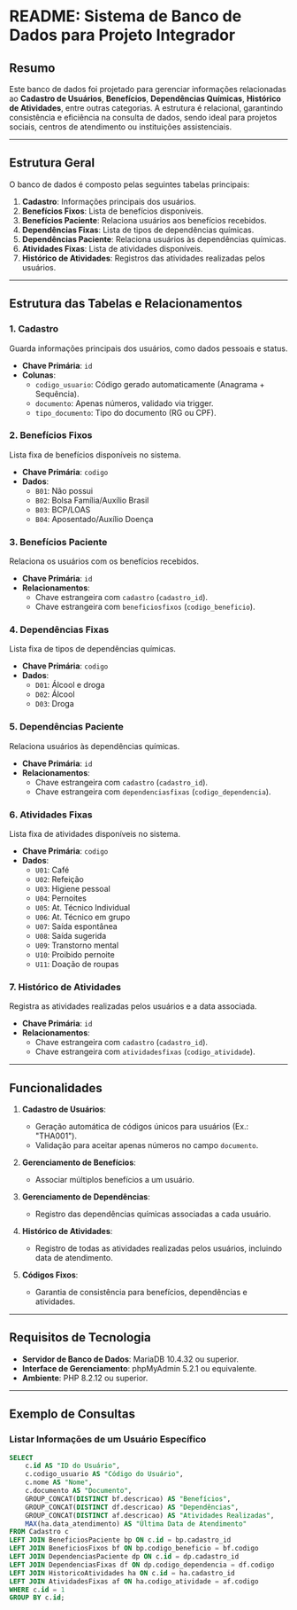 # README: Sistema de Banco de Dados para Projeto Integrador

## Resumo
Este banco de dados foi projetado para gerenciar informações relacionadas ao **Cadastro de Usuários**, **Benefícios**, **Dependências Químicas**, **Histórico de Atividades**, entre outras categorias. A estrutura é relacional, garantindo consistência e eficiência na consulta de dados, sendo ideal para projetos sociais, centros de atendimento ou instituições assistenciais.

---

## Estrutura Geral
O banco de dados é composto pelas seguintes tabelas principais:

1. **Cadastro**: Informações principais dos usuários.
2. **Benefícios Fixos**: Lista de benefícios disponíveis.
3. **Benefícios Paciente**: Relaciona usuários aos benefícios recebidos.
4. **Dependências Fixas**: Lista de tipos de dependências químicas.
5. **Dependências Paciente**: Relaciona usuários às dependências químicas.
6. **Atividades Fixas**: Lista de atividades disponíveis.
7. **Histórico de Atividades**: Registros das atividades realizadas pelos usuários.

---

## Estrutura das Tabelas e Relacionamentos

### 1. Cadastro
Guarda informações principais dos usuários, como dados pessoais e status.
- **Chave Primária**: `id`
- **Colunas**:
  - `codigo_usuario`: Código gerado automaticamente (Anagrama + Sequência).
  - `documento`: Apenas números, validado via trigger.
  - `tipo_documento`: Tipo do documento (RG ou CPF).

### 2. Benefícios Fixos
Lista fixa de benefícios disponíveis no sistema.
- **Chave Primária**: `codigo`
- **Dados**:
  - `B01`: Não possui
  - `B02`: Bolsa Família/Auxílio Brasil
  - `B03`: BCP/LOAS
  - `B04`: Aposentado/Auxílio Doença

### 3. Benefícios Paciente
Relaciona os usuários com os benefícios recebidos.
- **Chave Primária**: `id`
- **Relacionamentos**:
  - Chave estrangeira com `cadastro` (`cadastro_id`).
  - Chave estrangeira com `beneficiosfixos` (`codigo_beneficio`).

### 4. Dependências Fixas
Lista fixa de tipos de dependências químicas.
- **Chave Primária**: `codigo`
- **Dados**:
  - `D01`: Álcool e droga
  - `D02`: Álcool
  - `D03`: Droga

### 5. Dependências Paciente
Relaciona usuários às dependências químicas.
- **Chave Primária**: `id`
- **Relacionamentos**:
  - Chave estrangeira com `cadastro` (`cadastro_id`).
  - Chave estrangeira com `dependenciasfixas` (`codigo_dependencia`).

### 6. Atividades Fixas
Lista fixa de atividades disponíveis no sistema.
- **Chave Primária**: `codigo`
- **Dados**:
  - `U01`: Café
  - `U02`: Refeição
  - `U03`: Higiene pessoal
  - `U04`: Pernoites
  - `U05`: At. Técnico Individual
  - `U06`: At. Técnico em grupo
  - `U07`: Saída espontânea
  - `U08`: Saída sugerida
  - `U09`: Transtorno mental
  - `U10`: Proibido pernoite
  - `U11`: Doação de roupas

### 7. Histórico de Atividades
Registra as atividades realizadas pelos usuários e a data associada.
- **Chave Primária**: `id`
- **Relacionamentos**:
  - Chave estrangeira com `cadastro` (`cadastro_id`).
  - Chave estrangeira com `atividadesfixas` (`codigo_atividade`).

---

## Funcionalidades

1. **Cadastro de Usuários**:
   - Geração automática de códigos únicos para usuários (Ex.: "THA001").
   - Validação para aceitar apenas números no campo `documento`.

2. **Gerenciamento de Benefícios**:
   - Associar múltiplos benefícios a um usuário.

3. **Gerenciamento de Dependências**:
   - Registro das dependências químicas associadas a cada usuário.

4. **Histórico de Atividades**:
   - Registro de todas as atividades realizadas pelos usuários, incluindo data de atendimento.

5. **Códigos Fixos**:
   - Garantia de consistência para benefícios, dependências e atividades.

---

## Requisitos de Tecnologia
- **Servidor de Banco de Dados**: MariaDB 10.4.32 ou superior.
- **Interface de Gerenciamento**: phpMyAdmin 5.2.1 ou equivalente.
- **Ambiente**: PHP 8.2.12 ou superior.

---

## Exemplo de Consultas

### Listar Informações de um Usuário Específico
```sql
SELECT 
    c.id AS "ID do Usuário",
    c.codigo_usuario AS "Código do Usuário",
    c.nome AS "Nome",
    c.documento AS "Documento",
    GROUP_CONCAT(DISTINCT bf.descricao) AS "Benefícios",
    GROUP_CONCAT(DISTINCT df.descricao) AS "Dependências",
    GROUP_CONCAT(DISTINCT af.descricao) AS "Atividades Realizadas",
    MAX(ha.data_atendimento) AS "Última Data de Atendimento"
FROM Cadastro c
LEFT JOIN BeneficiosPaciente bp ON c.id = bp.cadastro_id
LEFT JOIN BeneficiosFixos bf ON bp.codigo_beneficio = bf.codigo
LEFT JOIN DependenciasPaciente dp ON c.id = dp.cadastro_id
LEFT JOIN DependenciasFixas df ON dp.codigo_dependencia = df.codigo
LEFT JOIN HistoricoAtividades ha ON c.id = ha.cadastro_id
LEFT JOIN AtividadesFixas af ON ha.codigo_atividade = af.codigo
WHERE c.id = 1 
GROUP BY c.id;
